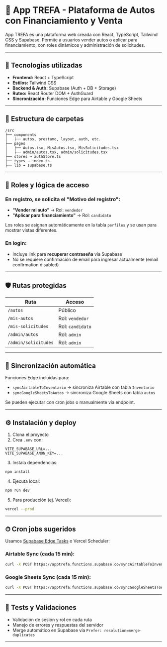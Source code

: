 # 🚗 App TREFA - Plataforma de Autos con Financiamiento y Venta

App TREFA es una plataforma web creada con React, TypeScript, Tailwind CSS y Supabase. Permite a usuarios vender autos o aplicar para financiamiento, con roles dinámicos y administración de solicitudes.

---

## 🧰 Tecnologías utilizadas

- **Frontend:** React + TypeScript
- **Estilos:** Tailwind CSS
- **Backend & Auth:** Supabase (Auth + DB + Storage)
- **Ruteo:** React Router DOM + AuthGuard
- **Sincronización:** Funciones Edge para Airtable y Google Sheets

---

## 🧩 Estructura de carpetas

```
/src
├── components
│   ├── autos, prestamo, layout, auth, etc.
├── pages
│   ├── Autos.tsx, MisAutos.tsx, MisSolicitudes.tsx
│   ├── admin/autos.tsx, admin/solicitudes.tsx
├── stores → authStore.ts
├── types → index.ts
├── lib → supabase.ts
```

---

## 👤 Roles y lógica de acceso

### En registro, se solicita el "Motivo del registro":

- **"Vender mi auto"** → Rol: `vendedor`
- **"Aplicar para financiamiento"** → Rol: `candidato`

Los roles se asignan automáticamente en la tabla `perfiles` y se usan para mostrar vistas diferentes.

### En login:

- Incluye link para **recuperar contraseña** vía Supabase
- No se requiere confirmación de email para ingresar actualmente (email confirmation disabled)

---

## 🛡 Rutas protegidas

| Ruta                 | Acceso           |
| -------------------- | ---------------- |
| `/autos`             | Público          |
| `/mis-autos`         | Rol: `vendedor`  |
| `/mis-solicitudes`   | Rol: `candidato` |
| `/admin/autos`       | Rol: `admin`     |
| `/admin/solicitudes` | Rol: `admin`     |

---

## 🔄 Sincronización automática

Funciones Edge incluidas para:

- `syncAirtableToInventario` → sincroniza Airtable con tabla `Inventario`
- `syncGoogleSheetsToAutos` → sincroniza Google Sheets con tabla `autos`

Se pueden ejecutar con cron jobs o manualmente vía endpoint.

---

## ⚙️ Instalación y deploy

1. Clona el proyecto
2. Crea `.env` con:

```env
VITE_SUPABASE_URL=...
VITE_SUPABASE_ANON_KEY=...
```

3. Instala dependencias:

```bash
npm install
```

4. Ejecuta local:

```bash
npm run dev
```

5. Para producción (ej. Vercel):

```bash
vercel --prod
```

---

## ⏱ Cron jobs sugeridos

Usamos  [Supabase Edge Tasks](https://supabase.com/docs/guides/functions/schedule-functions) o Vercel Scheduler:

### Airtable Sync (cada 15 min):

```bash
curl -X POST https://apptrefa.functions.supabase.co/syncAirtableToInventario
```

### Google Sheets Sync (cada 15 min):

```bash
curl -X POST https://apptrefa.functions.supabase.co/syncGoogleSheetsToAutos
```

---

## 🧪 Tests y Validaciones

- Validación de sesión y rol en cada ruta
- Manejo de errores y respuestas del servidor
- Merge automático en Supabase vía `Prefer: resolution=merge-duplicates`

---
